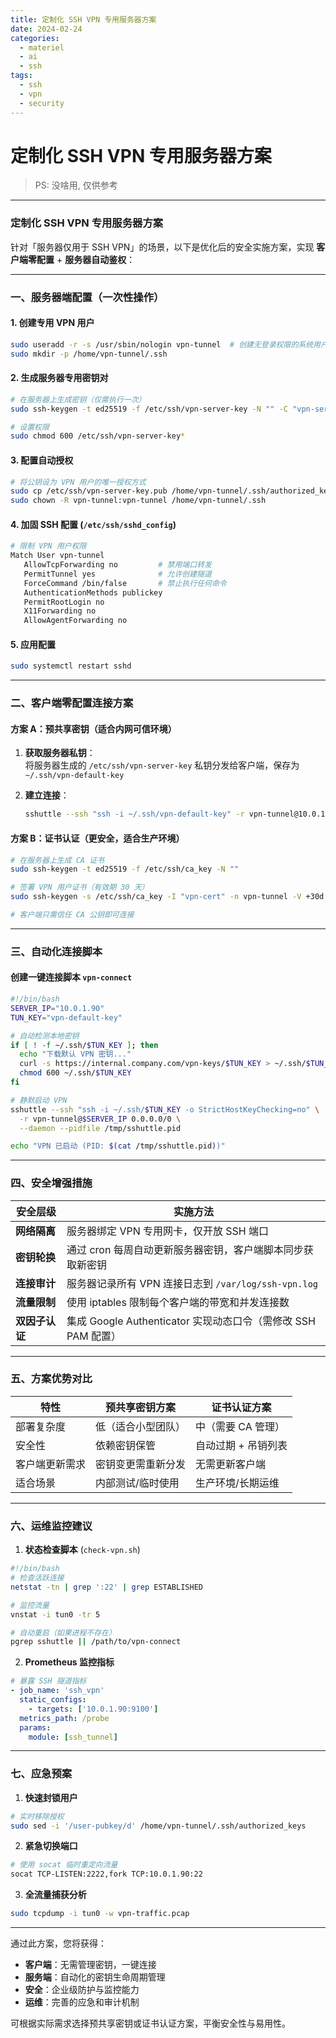 ```yaml
---
title: 定制化 SSH VPN 专用服务器方案
date: 2024-02-24
categories:
  - materiel
  - ai
  - ssh
tags:
  - ssh
  - vpn
  - security
---
```


# 定制化 SSH VPN 专用服务器方案

> PS: 没啥用, 仅供参考

---

### 定制化 SSH VPN 专用服务器方案

针对「服务器仅用于 SSH VPN」的场景，以下是优化后的安全实施方案，实现 **客户端零配置** + **服务器自动鉴权**：

---

### 一、服务器端配置（一次性操作）

#### 1. 创建专用 VPN 用户
```bash
sudo useradd -r -s /usr/sbin/nologin vpn-tunnel  # 创建无登录权限的系统用户
sudo mkdir -p /home/vpn-tunnel/.ssh
```

#### 2. 生成服务器专用密钥对
```bash
# 在服务器上生成密钥（仅需执行一次）
sudo ssh-keygen -t ed25519 -f /etc/ssh/vpn-server-key -N "" -C "vpn-server@company"

# 设置权限
sudo chmod 600 /etc/ssh/vpn-server-key*
```

#### 3. 配置自动授权
```bash
# 将公钥设为 VPN 用户的唯一授权方式
sudo cp /etc/ssh/vpn-server-key.pub /home/vpn-tunnel/.ssh/authorized_keys
sudo chown -R vpn-tunnel:vpn-tunnel /home/vpn-tunnel/.ssh
```

#### 4. 加固 SSH 配置 (`/etc/ssh/sshd_config`)
```bash
# 限制 VPN 用户权限
Match User vpn-tunnel
   AllowTcpForwarding no         # 禁用端口转发
   PermitTunnel yes              # 允许创建隧道
   ForceCommand /bin/false       # 禁止执行任何命令
   AuthenticationMethods publickey
   PermitRootLogin no
   X11Forwarding no
   AllowAgentForwarding no
```

#### 5. 应用配置
```bash
sudo systemctl restart sshd
```

---

### 二、客户端零配置连接方案

#### 方案 A：预共享密钥（适合内网可信环境）
1. **获取服务器私钥**：  
   将服务器生成的 `/etc/ssh/vpn-server-key` 私钥分发给客户端，保存为 `~/.ssh/vpn-default-key`

2. **建立连接**：  
   ```bash
   sshuttle --ssh "ssh -i ~/.ssh/vpn-default-key" -r vpn-tunnel@10.0.1.90 0.0.0.0/0
   ```

#### 方案 B：证书认证（更安全，适合生产环境）
```bash
# 在服务器上生成 CA 证书
sudo ssh-keygen -t ed25519 -f /etc/ssh/ca_key -N ""

# 签署 VPN 用户证书（有效期 30 天）
sudo ssh-keygen -s /etc/ssh/ca_key -I "vpn-cert" -n vpn-tunnel -V +30d /home/vpn-tunnel/.ssh/authorized_keys

# 客户端只需信任 CA 公钥即可连接
```

---

### 三、自动化连接脚本

#### 创建一键连接脚本 `vpn-connect`
```bash
#!/bin/bash
SERVER_IP="10.0.1.90"
TUN_KEY="vpn-default-key"

# 自动检测本地密钥
if [ ! -f ~/.ssh/$TUN_KEY ]; then
  echo "下载默认 VPN 密钥..."
  curl -s https://internal.company.com/vpn-keys/$TUN_KEY > ~/.ssh/$TUN_KEY
  chmod 600 ~/.ssh/$TUN_KEY
fi

# 静默启动 VPN
sshuttle --ssh "ssh -i ~/.ssh/$TUN_KEY -o StrictHostKeyChecking=no" \
  -r vpn-tunnel@$SERVER_IP 0.0.0.0/0 \
  --daemon --pidfile /tmp/sshuttle.pid

echo "VPN 已启动 (PID: $(cat /tmp/sshuttle.pid))"
```

---

### 四、安全增强措施

| 安全层级          | 实施方法                                                                 |
|-------------------|-------------------------------------------------------------------------|
| **网络隔离**       | 服务器绑定 VPN 专用网卡，仅开放 SSH 端口                                 |
| **密钥轮换**       | 通过 cron 每周自动更新服务器密钥，客户端脚本同步获取新密钥               |
| **连接审计**       | 服务器记录所有 VPN 连接日志到 `/var/log/ssh-vpn.log`                    |
| **流量限制**       | 使用 iptables 限制每个客户端的带宽和并发连接数                          |
| **双因子认证**     | 集成 Google Authenticator 实现动态口令（需修改 SSH PAM 配置）           |

---

### 五、方案优势对比

| 特性                | 预共享密钥方案       | 证书认证方案           |
|---------------------|----------------------|------------------------|
| 部署复杂度          | 低（适合小型团队）   | 中（需要 CA 管理）     |
| 安全性              | 依赖密钥保管         | 自动过期 + 吊销列表    |
| 客户端更新需求      | 密钥变更需重新分发   | 无需更新客户端         |
| 适合场景            | 内部测试/临时使用    | 生产环境/长期运维      |

---

### 六、运维监控建议

1. **状态检查脚本** (`check-vpn.sh`)
```bash
#!/bin/bash
# 检查活跃连接
netstat -tn | grep ':22' | grep ESTABLISHED

# 监控流量
vnstat -i tun0 -tr 5

# 自动重启（如果进程不存在）
pgrep sshuttle || /path/to/vpn-connect
```

2. **Prometheus 监控指标**
```yaml
# 暴露 SSH 隧道指标
- job_name: 'ssh_vpn'
  static_configs:
    - targets: ['10.0.1.90:9100']
  metrics_path: /probe
  params:
    module: [ssh_tunnel]
```

---

### 七、应急预案

1. **快速封锁用户**
```bash
# 实时移除授权
sudo sed -i '/user-pubkey/d' /home/vpn-tunnel/.ssh/authorized_keys
```

2. **紧急切换端口**
```bash
# 使用 socat 临时重定向流量
socat TCP-LISTEN:2222,fork TCP:10.0.1.90:22
```

3. **全流量捕获分析**
```bash
sudo tcpdump -i tun0 -w vpn-traffic.pcap
```

---

通过此方案，您将获得：
- **客户端**：无需管理密钥，一键连接
- **服务端**：自动化的密钥生命周期管理
- **安全**：企业级防护与监控能力
- **运维**：完善的应急和审计机制

可根据实际需求选择预共享密钥或证书认证方案，平衡安全性与易用性。
